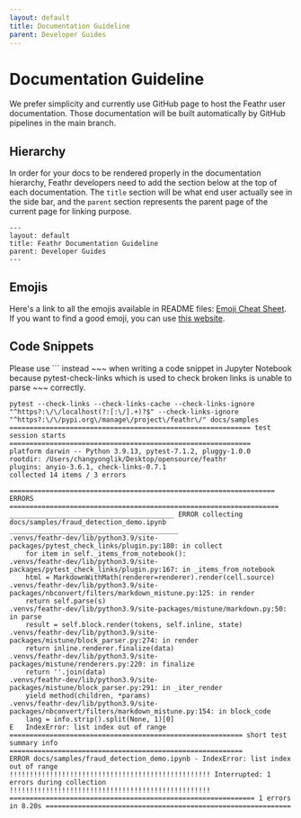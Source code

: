 ```yaml
---
layout: default
title: Documentation Guideline
parent: Developer Guides
---
```


# Documentation Guideline

We prefer simplicity and currently use GitHub page to host the Feathr user documentation. Those documentation will be built automatically by GitHub pipelines in the main branch.

## Hierarchy

In order for your docs to be rendered properly in the documentation hierarchy, Feathr developers need to add the section below at the top of each documentation. The `title` section will be what end user actually see in the side bar, and the `parent` section represents the parent page of the current page for linking purpose.

```
---
layout: default
title: Feathr Documentation Guideline
parent: Developer Guides
---
```

## Emojis

Here's a link to all the emojis available in README files: [Emoji Cheat Sheet](https://github.com/ikatyang/emoji-cheat-sheet/blob/master/README.md). If you want to find a good emoji, you can use [this website](https://emojicombos.com/).

## Code Snippets

Please use \`\`\` instead ~~~ when writing a code snippet in Jupyter Notebook because pytest-check-links which is used to check broken links is unable to parse ~~~ correctly.

```
pytest --check-links --check-links-cache --check-links-ignore "^https?:\/\/localhost(?:[:\/].+)?$" --check-links-ignore "^https?:\/\/pypi.org\/manage\/project\/feathr\/" docs/samples
============================================================ test session starts ============================================================
platform darwin -- Python 3.9.13, pytest-7.1.2, pluggy-1.0.0
rootdir: /Users/changyonglik/Desktop/opensource/feathr
plugins: anyio-3.6.1, check-links-0.7.1
collected 14 items / 3 errors

================================================================== ERRORS ===================================================================
_________________________________________ ERROR collecting docs/samples/fraud_detection_demo.ipynb __________________________________________
.venvs/feathr-dev/lib/python3.9/site-packages/pytest_check_links/plugin.py:180: in collect
    for item in self._items_from_notebook():
.venvs/feathr-dev/lib/python3.9/site-packages/pytest_check_links/plugin.py:167: in _items_from_notebook
    html = MarkdownWithMath(renderer=renderer).render(cell.source)
.venvs/feathr-dev/lib/python3.9/site-packages/nbconvert/filters/markdown_mistune.py:125: in render
    return self.parse(s)
.venvs/feathr-dev/lib/python3.9/site-packages/mistune/markdown.py:50: in parse
    result = self.block.render(tokens, self.inline, state)
.venvs/feathr-dev/lib/python3.9/site-packages/mistune/block_parser.py:274: in render
    return inline.renderer.finalize(data)
.venvs/feathr-dev/lib/python3.9/site-packages/mistune/renderers.py:220: in finalize
    return ''.join(data)
.venvs/feathr-dev/lib/python3.9/site-packages/mistune/block_parser.py:291: in _iter_render
    yield method(children, *params)
.venvs/feathr-dev/lib/python3.9/site-packages/nbconvert/filters/markdown_mistune.py:154: in block_code
    lang = info.strip().split(None, 1)[0]
E   IndexError: list index out of range
========================================================== short test summary info ==========================================================
ERROR docs/samples/fraud_detection_demo.ipynb - IndexError: list index out of range
!!!!!!!!!!!!!!!!!!!!!!!!!!!!!!!!!!!!!!!!!!!!!!!!!! Interrupted: 1 errors during collection !!!!!!!!!!!!!!!!!!!!!!!!!!!!!!!!!!!!!!!!!!!!!!!!!!
============================================================= 1 errors in 8.20s =============================================================
```
